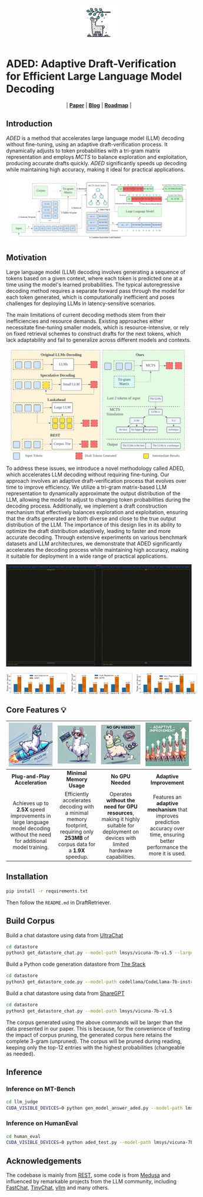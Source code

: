 <p align="center">
    <img src="./media/logo.png" width="20%" alt="ADED logo">
</p>

# ADED: Adaptive Draft-Verification for Efficient Large Language Model Decoding

<p align="center">
| <a href="https://arxiv.org/abs/2407.12021"><b>Paper</b></a> | <a href="https://sites.google.com/view/aded-page/"><b>Blog</b></a> | <a href="https://github.com/liuxukun2000/ADED/issues"><b>Roadmap</b></a> | 
</p>

## Introduction

*ADED* is a method that accelerates large language model (LLM) decoding without fine-tuning, using an adaptive draft-verification process. It dynamically adjusts to token probabilities with a tri-gram matrix representation and employs *MCTS* to balance exploration and exploitation, producing accurate drafts quickly. *ADED* significantly speeds up decoding while maintaining high accuracy, making it ideal for practical applications.

![speed](./media/full_proc.svg)

## Motivation

Large language model (LLM) decoding involves generating a sequence of tokens based on a given context, where each token is predicted one at a time using the model's learned probabilities. The typical autoregressive decoding method requires a separate forward pass through the model for each token generated, which is computationally inefficient and poses challenges for deploying LLMs in latency-sensitive scenarios. 

The main limitations of current decoding methods stem from their inefficiencies and resource demands. Existing approaches either necessitate fine-tuning smaller models, which is resource-intensive, or rely on fixed retrieval schemes to construct drafts for the next tokens, which lack adaptability and fail to generalize across different models and contexts. 
![speed](./media/cmp.svg)
To address these issues, we introduce a novel methodology called ADED, which accelerates LLM decoding without requiring fine-tuning. Our approach involves an adaptive draft-verification process that evolves over time to improve efficiency. We utilize a tri-gram matrix-based LLM representation to dynamically approximate the output distribution of the LLM, allowing the model to adjust to changing token probabilities during the decoding process. Additionally, we implement a draft construction mechanism that effectively balances exploration and exploitation, ensuring that the drafts generated are both diverse and close to the true output distribution of the LLM. The importance of this design lies in its ability to optimize the draft distribution adaptively, leading to faster and more accurate decoding. Through extensive experiments on various benchmark datasets and LLM architectures, we demonstrate that ADED significantly accelerates the decoding process while maintaining high accuracy, making it suitable for deployment in a wide range of practical applications.

![speed](./media/speedup.gif)
<div style="display: flex; align-items: center;">
    <img src="./media/mt_bench_data.png" width="33%" alt="ADED logo" style="margin-right: 10px;">
    <img src="./media/alpaca_data.png" width="33%" alt="ADED logo" style="margin-right: 10px;">
    <img src="./media/human_data.png" width="33%" alt="ADED logo" style="margin-right: 10px;">
</div>

## Core Features 💡

| <img src="./media/plugin.png" alt="Plug-and-Play Acceleration" width="150"/> | <img src="./media/ram.png" alt="Minimal Memory Usage" width="150"/> | <img src="./media/gpu.png" alt="No GPU Needed" width="150"/> | <img src="./media/adp.png" alt="Adaptive Improvement" width="150"/> |
|:-------------------------------------------------------------:|:-------------------------------------------------:|:----------------------------------:|:-------------------------------------------------:|
| **Plug-and-Play Acceleration**                                | **Minimal Memory Usage**                          | **No GPU Needed**                  | **Adaptive Improvement**                          |
| Achieves up to **2.5X** speed improvements in large language model decoding without the need for additional model training. | Efficiently accelerates decoding with a minimal memory footprint, requiring only **253MB** of corpus data for a **1.9X** speedup. | Operates **without the need for GPU resources**, making it highly suitable for deployment on devices with limited hardware capabilities. | Features an **adaptive mechanism** that improves prediction accuracy over time, ensuring better performance the more it is used. |

<!-- + **Plug-and-Play Acceleration**: Achieves up to **2.5X** speed improvements in large language model decoding without the need for additional model training. 

+ **Minimal Memory Usage**: Efficiently accelerates decoding with a minimal memory footprint, requiring only **253MB** of corpus data for a **1.9X** speedup. 

+ **No GPU Needed**: Operates **without the need for GPU resources**, making it highly suitable for deployment on devices with limited hardware capabilities. 


+ **Adaptive Improvement**: Features an **adaptive mechanism** that improves prediction accuracy over time, ensuring better performance the more it is used.  -->

## Installation
```bash
pip install -r requirements.txt
```
Then follow the `README.md` in DraftRetriever.

## Build Corpus

Build a chat datastore using data from [UltraChat](https://huggingface.co/datasets/stingning/ultrachat) 
```bash
cd datastore
python3 get_datastore_chat.py --model-path lmsys/vicuna-7b-v1.5 --large-datastore True 
```
Build a Python code generation datastore from [The Stack](https://huggingface.co/datasets/bigcode/the-stack) 
```bash
cd datastore
python3 get_datastore_code.py --model-path codellama/CodeLlama-7b-instruct-hf --large-datastore True 
```
Build a chat datastore using data from [ShareGPT](https://huggingface.co/datasets/Aeala/ShareGPT_Vicuna_unfiltered)
```bash
cd datastore
python3 get_datastore_chat.py --model-path lmsys/vicuna-7b-v1.5 
```


The corpus generated using the above commands will be larger than the data presented in our paper. This is because, for the convenience of testing the impact of corpus pruning, the generated corpus here retains the complete 3-gram (unpruned). The corpus will be pruned during reading, keeping only the top-12 entries with the highest probabilities (changeable as needed).

## Inference

### Inference on MT-Bench
```bash
cd llm_judge
CUDA_VISIBLE_DEVICES=0 python gen_model_answer_aded.py --model-path lmsys/vicuna-7b-v1.5 --model-id vicuna-7b-v1.5 --datastore-path ../datastore/datastore_chat_large.idx
```

### Inference on HumanEval
```bash
cd human_eval
CUDA_VISIBLE_DEVICES=0 python aded_test.py --model-path lmsys/vicuna-7b-v1.5 --datastore-path ../datastore/datastore_stack_large.idx
```


## Acknowledgements
The codebase is mainly from [REST](https://github.com/FasterDecoding/REST), some code is from [Medusa](https://github.com/FasterDecoding/Medusa) and influenced by remarkable projects from the LLM community, including [FastChat](https://github.com/lm-sys/FastChat), [TinyChat](https://github.com/mit-han-lab/llm-awq/tree/main/), [vllm](https://github.com/vllm-project/vllm) and many others.

